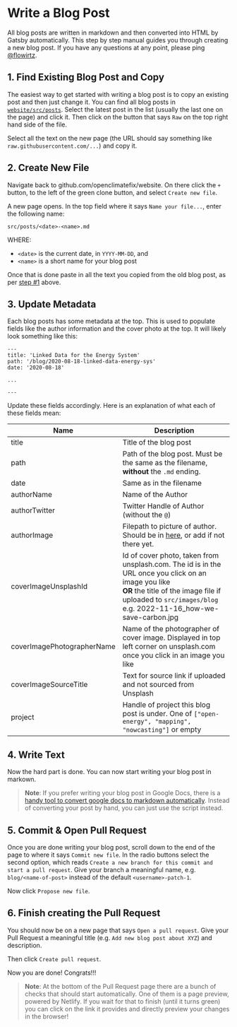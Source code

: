 # Write a Blog Post

All blog posts are written in markdown and then converted into HTML by Gatsby automatically.
This step by step manual guides you through creating a new blog post.
If you have any questions at any point, please ping [@flowirtz](https://github.com/flowirtz).

## 1. Find Existing Blog Post and Copy

The easiest way to get started with writing a blog post is to copy an existing post and then just change it. You can find all blog posts in [`website/src/posts`](https://github.com/openclimatefix/website/tree/master/src/posts). Select the latest post in the list (usually the last one on the page) and click it. Then click on the button that says `Raw` on the top right hand side of the file.

Select all the text on the new page (the URL should say something like `raw.githubusercontent.com/...`) and copy it.

## 2. Create New File

Navigate back to github.com/openclimatefix/website. On there click the `+` button, to the left of the green clone button, and select `Create new file`.

A new page opens. In the top field where it says `Name your file...`, enter the following name:

```text
src/posts/<date>-<name>.md
```

WHERE:

- `<date>` is the current date, in `YYYY-MM-DD`, and
- `<name>` is a short name for your blog post

Once that is done paste in all the text you copied from the old blog post, as per [step #1](#1-find-existing-blog-post-and-copy) above.

## 3. Update Metadata

Each blog posts has some metadata at the top. This is used to populate fields like the author information and the cover photo at the top.
It will likely look something like this:

```text
---
title: 'Linked Data for the Energy System'
path: '/blog/2020-08-18-linked-data-energy-sys'
date: '2020-08-18'

...

---
```

Update these fields accordingly. Here is an explanation of what each of these fields mean:

| Name                       | Description                                                                                                                                                                                                           |
|----------------------------|-----------------------------------------------------------------------------------------------------------------------------------------------------------------------------------------------------------------------|
| title                      | Title of the blog post                                                                                                                                                                                                |
| path                       | Path of the blog post. Must be the same as the filename, **without** the `.md` ending.                                                                                                                                |
| date                       | Same as in the filename                                                                                                                                                                                               |
| authorName                 | Name of the Author                                                                                                                                                                                                    |
| authorTwitter              | Twitter Handle of Author (without the `@`)                                                                                                                                                                            |
| authorImage                | Filepath to picture of author. Should be in [here](https://github.com/openclimatefix/website/tree/master/src/images/people), or add if not there yet.                                                                 |
| coverImageUnsplashId       | Id of cover photo, taken from unsplash.com. The id is in the URL once you click on an image you like <br/> **OR** the title of the image file if uploaded to `src/images/blog` e.g. 2022-11-16_how-we-save-carbon.jpg |
| coverImagePhotographerName | Name of the photographer of cover image. Displayed in top left corner on unsplash.com once you click in an image you like                                                                                             |
| coverImageSourceTitle      | Text for source link if uploaded and not sourced from Unsplash                                                                                                                                                        |
| project                    | Handle of project this blog post is under. One of `["open-energy", "mapping", "nowcasting"]` or empty                                                                                                                 |

## 4. Write Text

Now the hard part is done. You can now start writing your blog post in markown.

> **Note**: If you prefer writing your blog post in Google Docs, there is a [handy tool to convert google docs to markdown automatically](https://github.com/mangini/gdocs2md/blob/master/converttomarkdown.gapps). Instead of converting your post by hand, you can just use the script instead.

## 5. Commit & Open Pull Request

Once you are done writing your blog post, scroll down to the end of the page to where it says `Commit new file`. In the radio buttons select the second option, which reads `Create a new branch for this commit and start a pull request`. Give your branch a meaningful name, e.g. `blog/<name-of-post>` instead of the default `<username>-patch-1`.

Now click `Propose new file`.

## 6. Finish creating the Pull Request

You should now be on a new page that says `Open a pull request`.
Give your Pull Request a meaningful title (e.g. `Add new blog post about XYZ`) and description.

Then click `Create pull request`.

Now you are done! Congrats!!!

> **Note**: At the bottom of the Pull Request page there are a bunch of checks that should start automatically.
> One of them is a page preview, powered by Netlify. If you wait for that to finish (until it turns green) you can click
> on the link it provides and directly preview your changes in the browser!
